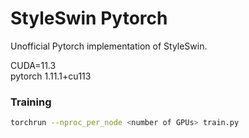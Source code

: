 # StyleSwin Pytorch
Unofficial Pytorch implementation of StyleSwin.

CUDA=11.3 <br/>
pytorch 1.11.1+cu113

### Training
```bash
torchrun --nproc_per_node <number of GPUs> train.py
```
